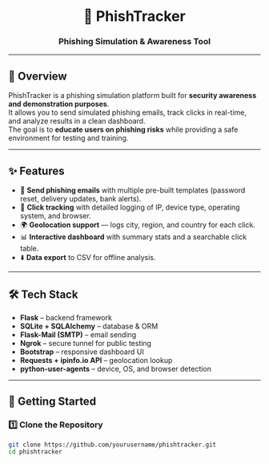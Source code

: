 <h1 align="center">🎣 PhishTracker</h1>
<h3 align="center">Phishing Simulation & Awareness Tool</h3>

---

## 📖 Overview
PhishTracker is a phishing simulation platform built for **security awareness and demonstration purposes**.  
It allows you to send simulated phishing emails, track clicks in real-time, and analyze results in a clean dashboard.  
The goal is to **educate users on phishing risks** while providing a safe environment for testing and training.  

---

## ✨ Features
- 📩 **Send phishing emails** with multiple pre-built templates (password reset, delivery updates, bank alerts).  
- 🎯 **Click tracking** with detailed logging of IP, device type, operating system, and browser.  
- 🌍 **Geolocation support** — logs city, region, and country for each click.  
- 📊 **Interactive dashboard** with summary stats and a searchable click table.  
- ⬇️ **Data export** to CSV for offline analysis.  

---

## 🛠️ Tech Stack
- **Flask** – backend framework  
- **SQLite + SQLAlchemy** – database & ORM  
- **Flask-Mail (SMTP)** – email sending  
- **Ngrok** – secure tunnel for public testing  
- **Bootstrap** – responsive dashboard UI  
- **Requests + ipinfo.io API** – geolocation lookup  
- **python-user-agents** – device, OS, and browser detection  

---

## 🚀 Getting Started

### 1️⃣ Clone the Repository
```bash
git clone https://github.com/yourusername/phishtracker.git
cd phishtracker
